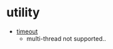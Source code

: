 # utility


- [timeout](https://stackoverflow.com/questions/2281850/timeout-function-if-it-takes-too-long-to-finish)
  - multi-thread not supported..


